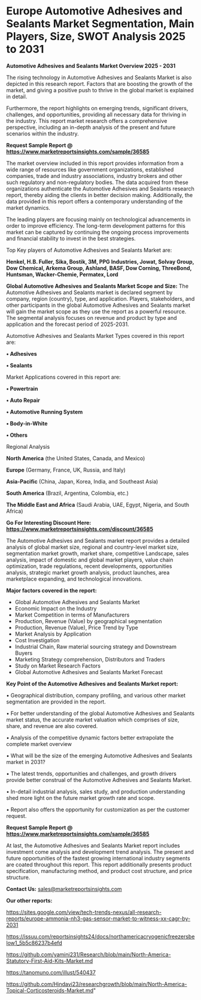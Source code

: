 # Europe Automotive Adhesives and Sealants Market Segmentation, Main Players, Size, SWOT Analysis 2025 to 2031

<Strong> Automotive Adhesives and Sealants Market Overview 2025 - 2031</strong>

The rising technology in Automotive Adhesives and Sealants Market is also depicted in this research report. Factors that are boosting the growth of the market, and giving a positive push to thrive in the global market is explained in detail.

Furthermore, the report highlights on emerging trends, significant drivers, challenges, and opportunities, providing all necessary data for thriving in the industry. This report market research offers a comprehensive perspective, including an in-depth analysis of the present and future scenarios within the industry.

<strong>Request Sample Report @ <a href=https://www.marketreportsinsights.com/sample/36585>https://www.marketreportsinsights.com/sample/36585</a></strong>

The market overview included in this report provides information from a wide range of resources like government organizations, established companies, trade and industry associations, industry brokers and other such regulatory and non-regulatory bodies. The data acquired from these organizations authenticate the Automotive Adhesives and Sealants research report, thereby aiding the clients in better decision making. Additionally, the data provided in this report offers a contemporary understanding of the market dynamics.

The leading players are focusing mainly on technological advancements in order to improve efficiency. The long-term development patterns for this market can be captured by continuing the ongoing process improvements and financial stability to invest in the best strategies.

Top Key players of Automotive Adhesives and Sealants Market are:

<strong>Henkel, H.B. Fuller, Sika, Bostik, 3M, PPG Industries, Jowat, Solvay Group, Dow Chemical, Arkema Group, Ashland, BASF, Dow Corning, ThreeBond, Huntsman, Wacker-Chemie, Permatex, Lord</strong>

<strong><b>Global Automotive Adhesives and Sealants Market Scope and Size:</b></strong>
The Automotive Adhesives and Sealants market is declared segment by company, region (country), type, and application. Players, stakeholders, and other participants in the global Automotive Adhesives and Sealants market will gain the market scope as they use the report as a powerful resource. The segmental analysis focuses on revenue and product by type and application and the forecast period of 2025-2031.

Automotive Adhesives and Sealants Market Types covered in this report are:

<strong>•  Adhesives

•  Sealants</strong>

Market Applications covered in this report are:

<strong>•  Powertrain

•  Auto Repair

•  Automotive Running System

•  Body-in-White

•  Others</strong> 

Regional Analysis

<strong>North America</strong> (the United States, Canada, and Mexico)

<strong>Europe</strong> (Germany, France, UK, Russia, and Italy)

<strong>Asia-Pacific</strong> (China, Japan, Korea, India, and Southeast Asia)

<strong>South America</strong> (Brazil, Argentina, Colombia, etc.)

<strong>The Middle East and Africa</strong> (Saudi Arabia, UAE, Egypt, Nigeria, and South Africa)

<strong>Go For Interesting Discount Here: <a href=https://www.marketreportsinsights.com/discount/36585>https://www.marketreportsinsights.com/discount/36585</a></strong>

The Automotive Adhesives and Sealants market report provides a detailed analysis of global market size, regional and country-level market size, segmentation market growth, market share, competitive Landscape, sales analysis, impact of domestic and global market players, value chain optimization, trade regulations, recent developments, opportunities analysis, strategic market growth analysis, product launches, area marketplace expanding, and technological innovations.

<strong><b>Major factors covered in the report:</b></strong>
<ul>
  <li>Global Automotive Adhesives and Sealants Market </li>
  <li>Economic Impact on the Industry</li>
  <li>Market Competition in terms of Manufacturers</li>
  <li>Production, Revenue (Value) by geographical segmentation</li>
  <li>Production, Revenue (Value), Price Trend by Type</li>
  <li>Market Analysis by Application</li>
  <li>Cost Investigation</li>
  <li>Industrial Chain, Raw material sourcing strategy and Downstream Buyers</li>
  <li>Marketing Strategy comprehension, Distributors and Traders</li>
  <li>Study on Market Research Factors</li>
  <li>Global Automotive Adhesives and Sealants Market Forecast</li>
</ul>

<strong><b>Key Point of the Automotive Adhesives and Sealants Market report:</b></strong>

• Geographical distribution, company profiling, and various other market segmentation are provided in the report.

• For better understanding of the global Automotive Adhesives and Sealants market status, the accurate market valuation which comprises of size, share, and revenue are also covered.

• Analysis of the competitive dynamic factors better extrapolate the complete market overview

• What will be the size of the emerging Automotive Adhesives and Sealants market in 2031?

• The latest trends, opportunities and challenges, and growth drivers provide better construal of the Automotive Adhesives and Sealants Market.

• In-detail industrial analysis, sales study, and production understanding shed more light on the future market growth rate and scope.

• Report also offers the opportunity for customization as per the customer request.

<strong>Request Sample Report @ <a href=https://www.marketreportsinsights.com/sample/36585>https://www.marketreportsinsights.com/sample/36585</a></strong>

At last, the Automotive Adhesives and Sealants Market report includes investment come analysis and development trend analysis. The present and future opportunities of the fastest growing international industry segments are coated throughout this report. This report additionally presents product specification, manufacturing method, and product cost structure, and price structure.

<strong>Contact Us:</strong>
sales@marketreportsinsights.com

<strong>Our other reports:</strong>

<a href=https://sites.google.com/view/tech-trends-nexus/all-research-reports/europe-ammonia-nh3-gas-sensor-market-to-witness-xx-cagr-by-2031>https://sites.google.com/view/tech-trends-nexus/all-research-reports/europe-ammonia-nh3-gas-sensor-market-to-witness-xx-cagr-by-2031</a>

<a href=https://issuu.com/reportsinsights24/docs/northamericacryogenicfreezersbelow1_5b5c86237b4efd>https://issuu.com/reportsinsights24/docs/northamericacryogenicfreezersbelow1_5b5c86237b4efd</a>

<a href=https://github.com/yamini231/Research/blob/main/North-America-Statutory-First-Aid-Kits-Market.md>https://github.com/yamini231/Research/blob/main/North-America-Statutory-First-Aid-Kits-Market.md</a>

<a href=https://tanomuno.com/illust/540437>https://tanomuno.com/illust/540437</a>

<a href=https://github.com/Hindavi23/researchgrowth/blob/main/North-America-Topical-Corticosteroids-Market.md>https://github.com/Hindavi23/researchgrowth/blob/main/North-America-Topical-Corticosteroids-Market.md</a>"
